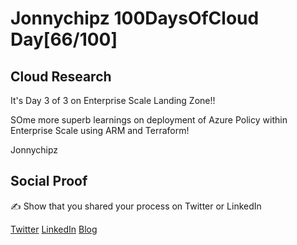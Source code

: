 <!-- This is a template you can use for quick progress days. It removes a lot of the steps we encourage you to share in the longer template 000-DAY-ARTICLE-LONG-TEMPLATE.MD-->

# Jonnychipz 100DaysOfCloud Day[66/100]

## Cloud Research

It's Day 3 of 3 on Enterprise Scale Landing Zone!!

SOme more superb learnings on deployment of Azure Policy within Enterprise Scale using ARM and Terraform!

Jonnychipz

## Social Proof

✍️ Show that you shared your process on Twitter or LinkedIn

[Twitter](https://twitter.com/jonnychipz/status/1326908029783171073)
[LinkedIn](https://www.linkedin.com/posts/japlunn_day66100-100daysofcloud-jonnychipz-activity-6732673716104249345-gwGH)
[Blog](https://jonnychipz.com/2020/11/12/day66-100-100daysofcloud-jonnychipz-enterprise-scale-landing-zone-openhack-day-3/)
